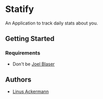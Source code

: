 # Statify
An Application to track daily stats about you.

## Getting Started
### Requirements
- Don't be [Joel Blaser](https://github.com/joelblaser)


## Authors

- [Linus Ackermann](https://github.com/superserfer)
